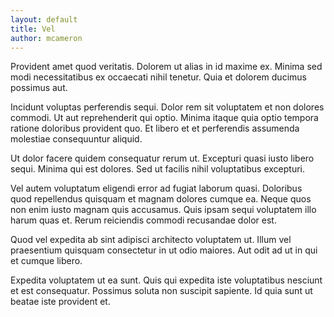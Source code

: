 ```yaml
---
layout: default
title: Vel
author: mcameron
---
```


Provident amet quod veritatis. Dolorem ut alias in id maxime ex. Minima sed modi necessitatibus ex occaecati nihil tenetur. Quia et dolorem ducimus possimus aut.

Incidunt voluptas perferendis sequi. Dolor rem sit voluptatem et non dolores commodi. Ut aut reprehenderit qui optio. Minima itaque quia optio tempora ratione doloribus provident quo. Et libero et et perferendis assumenda molestiae consequuntur aliquid.

Ut dolor facere quidem consequatur rerum ut. Excepturi quasi iusto libero sequi. Minima qui est dolores. Sed ut facilis nihil voluptatibus excepturi.

Vel autem voluptatum eligendi error ad fugiat laborum quasi. Doloribus quod repellendus quisquam et magnam dolores cumque ea. Neque quos non enim iusto magnam quis accusamus. Quis ipsam sequi voluptatem illo harum quas et. Rerum reiciendis commodi recusandae dolor est.

Quod vel expedita ab sint adipisci architecto voluptatem ut. Illum vel praesentium quisquam consectetur in ut odio maiores. Aut odit ad ut in qui et cumque libero.

Expedita voluptatem ut ea sunt. Quis qui expedita iste voluptatibus nesciunt et est consequatur. Possimus soluta non suscipit sapiente. Id quia sunt ut beatae iste provident et.

